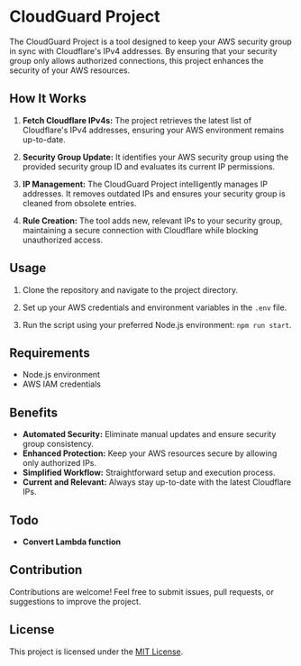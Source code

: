 # CloudGuard Project

The CloudGuard Project is a tool designed to keep your AWS security group in sync with Cloudflare's IPv4 addresses. By ensuring that your security group only allows authorized connections, this project enhances the security of your AWS resources.

## How It Works

1. **Fetch Cloudflare IPv4s:** The project retrieves the latest list of Cloudflare's IPv4 addresses, ensuring your AWS environment remains up-to-date.

2. **Security Group Update:** It identifies your AWS security group using the provided security group ID and evaluates its current IP permissions.

3. **IP Management:** The CloudGuard Project intelligently manages IP addresses. It removes outdated IPs and ensures your security group is cleaned from obsolete entries.

4. **Rule Creation:** The tool adds new, relevant IPs to your security group, maintaining a secure connection with Cloudflare while blocking unauthorized access.

## Usage

1. Clone the repository and navigate to the project directory.

2. Set up your AWS credentials and environment variables in the `.env` file.

3. Run the script using your preferred Node.js environment: `npm run start`.

## Requirements

- Node.js environment
- AWS IAM credentials

## Benefits

- **Automated Security:** Eliminate manual updates and ensure security group consistency.
- **Enhanced Protection:** Keep your AWS resources secure by allowing only authorized IPs.
- **Simplified Workflow:** Straightforward setup and execution process.
- **Current and Relevant:** Always stay up-to-date with the latest Cloudflare IPs.

## Todo

- **Convert Lambda function**

## Contribution

Contributions are welcome! Feel free to submit issues, pull requests, or suggestions to improve the project.

## License

This project is licensed under the [MIT License](LICENSE).
